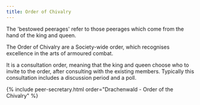 ```yaml
---
title: Order of Chivalry
---
```


The 'bestowed peerages' refer to those peerages which come from the hand of the king and queen. 

The Order of Chivalry are a Society-wide order, which recognises excellence in the arts of armoured combat. 

It is a consultation order, meaning that the king and queen choose who to invite to the order, after consulting with the existing members. Typically this consultation includes a discussion period and a poll. 

{% include peer-secretary.html order="Drachenwald - Order of the Chivalry" %}